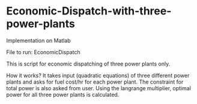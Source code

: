 # Economic-Dispatch-with-three-power-plants

Implementation on Matlab

File to run: EconomicDispatch

This is script for economic dispatching of three power plants only.

How it works?
It takes input (quadratic equations) of three different power plants and asks for fuel cost/hr for each power plant. The constraint for total power is also asked from user. Using the langrange multiplier, optimal power for all three power plants is calculated.
